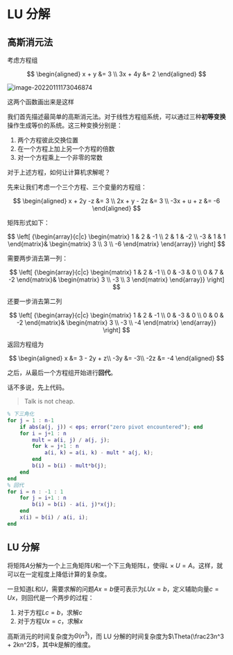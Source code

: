 # LU 分解

## 高斯消元法

考虑方程组

$$
\begin{aligned}
x + y &= 3 \\
3x + 4y &= 2
\end{aligned}
$$

![image-20220111173046874](image-20220111173046874.png)

这两个函数画出来是这样

我们首先描述最简单的高斯消元法。对于线性方程组系统，可以通过三种**初等变换**操作生成等价的系统。这三种变换分别是：

1. 两个方程彼此交换位置
2. 在一个方程上加上另一个方程的倍数
3. 对一个方程乘上一个非零的常数

对于上述方程，如何让计算机求解呢？

先来让我们考虑一个三个方程、三个变量的方程组：

$$
\begin{aligned}
x + 2y -z &= 3 \\
2x + y - 2z &= 3 \\
-3x + u + z &= -6
\end{aligned}
$$

矩阵形式如下：

$$
\left[ {\begin{array}{c|c}
\begin{matrix}
1 & 2 & -1 \\
2 & 1 & -2 \\
-3 & 1 & 1
\end{matrix}&
\begin{matrix}
3 \\ 3 \\ -6
\end{matrix}
\end{array}} \right]
$$

需要两步消去第一列：

$$
\left[ {\begin{array}{c|c}
\begin{matrix}
1 & 2 & -1 \\
0 & -3 & 0 \\
0 & 7 & -2
\end{matrix}&
\begin{matrix}
3 \\ -3 \\ 3
\end{matrix}
\end{array}} \right]
$$

还要一步消去第二列

$$
\left[ {\begin{array}{c|c}
\begin{matrix}
1 & 2 & -1 \\
0 & -3 & 0 \\
0 & 0 & -2
\end{matrix}&
\begin{matrix}
3 \\ -3 \\ -4
\end{matrix}
\end{array}} \right]
$$

返回方程组为

$$
\begin{aligned}
x &= 3 - 2y + z\\
-3y &= -3\\
-2z &= -4
\end{aligned}
$$

之后，从最后一个方程组开始进行**回代**。

话不多说，先上代码。

> Talk is not cheap.

```matlab
% 下三角化
for j = 1 : n-1
	if abs(a(j, j)) < eps; error("zero pivot encountered"); end
	for i = j+1 : n
		mult = a(i, j) / a(j, j);
		for k = j+1 : n
			a(i, k) = a(i, k) - mult * a(j, k);
		end
		b(i) = b(i) - mult*b(j);
	end
end
% 回代
for i = n : -1 : 1
	for j = i+1 : n
		b(i) = b(i) - a(i, j)*x(j);
    end
    x(i) = b(i) / a(i, i);
end
```

## LU 分解

将矩阵$A$分解为一个上三角矩阵$U$和一个下三角矩阵$L$，使得$L\times U = A$。这样，就可以在一定程度上降低计算的复杂度。

一旦知道$L$和$U$，需要求解的问题$Ax=b$便可表示为$LUx=b$，定义辅助向量$c=Ux$，则回代是一个两步的过程：

1. 对于方程$Lc=b$，求解$c$
2. 对于方程$Ux=c$，求解$x$

高斯消元的时间复杂度为$\Theta(n^3)$，而 LU 分解的时间复杂度为$\Theta(\frac23n^3 + 2kn^2)$，其中$k$是解的维度。
